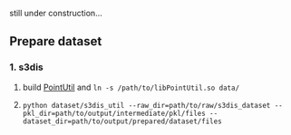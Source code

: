 still under construction...

## Prepare dataset

### 1. s3dis 

1) build [PointUtil](https://github.com/liuyuan-pal/PointUtil) and `ln -s /path/to/libPointUtil.so data/`

2) `python dataset/s3dis_util --raw_dir=path/to/raw/s3dis_dataset --pkl_dir=path/to/output/intermediate/pkl/files --dataset_dir=path/to/output/prepared/dataset/files`

